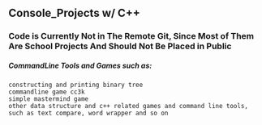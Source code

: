 ## Console_Projects w/ C++
### Code is Currently Not in The Remote Git, Since Most of Them Are School Projects And Should Not Be Placed in Public
##### CommandLine Tools and Games such as:
    constructing and printing binary tree
    commandline game cc3k
    simple mastermind game
    other data structure and c++ related games and command line tools, such as text compare, word wrapper and so on
